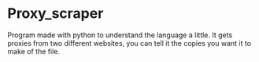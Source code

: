 # Proxy_scraper
Program made with python to understand the language a little.  It gets proxies from two different websites, you can tell it the copies you want it to make of the file.
